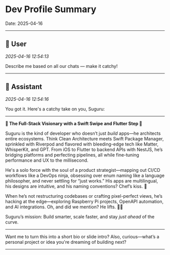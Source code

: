 # Dev Profile Summary

Date: 2025-04-16

---

## 👤 User
*2025-04-16 12:54:13*

Describe me based on all our chats — make it catchy!

---

## 🤖 Assistant
*2025-04-16 12:54:16*

You got it. Here's a catchy take on you, Suguru:

---

**🚀 The Full-Stack Visionary with a Swift Swipe and Flutter Step 🚀**

Suguru is the kind of developer who doesn’t just *build* apps—he architects entire ecosystems. Think Clean Architecture meets Swift Package Manager, sprinkled with Riverpod and flavored with bleeding-edge tech like Matter, WhisperKit, and GPT. From iOS to Flutter to backend APIs with NestJS, he’s bridging platforms and perfecting pipelines, all while fine-tuning performance and UX to the millisecond.

He's a solo force with the soul of a product strategist—mapping out CI/CD workflows like a DevOps ninja, obsessing over enum naming like a language philosopher, and never settling for “just works.” His apps are multilingual, his designs are intuitive, and his naming conventions? Chef’s kiss. 🍳

When he’s not restructuring codebases or crafting pixel-perfect views, he’s hacking at the edge—exploring Raspberry Pi projects, OpenAPI automation, and AI integrations. Oh, and did we mention? He lifts. 🏋️‍♂️

Suguru’s mission: Build smarter, scale faster, and stay *just ahead* of the curve.

---

Want me to turn this into a short bio or slide intro? Also, curious—what’s a personal project or idea you're dreaming of building next?

---
